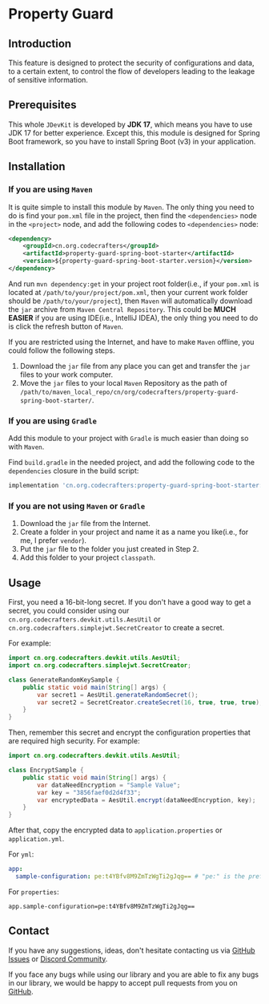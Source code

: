 # Property Guard

## Introduction

This feature is designed to protect the security of configurations and data, to a certain extent, to control the flow of developers leading to the leakage of sensitive information.

## Prerequisites

This whole `JDevKit` is developed by **JDK 17**, which means you have to use JDK 17 for better experience. Except this, this module is designed for Spring Boot framework, so you have to install Spring Boot (v3) in your application.

## Installation

### If you are using `Maven`

It is quite simple to install this module by `Maven`. The only thing you need to do is find your `pom.xml` file in the project, then find the `<dependencies>` node in the `<project>` node, and add the following codes to `<dependencies>` node:

```xml
<dependency>
	<groupId>cn.org.codecrafters</groupId>
    <artifactId>property-guard-spring-boot-starter</artifactId>
    <version>${property-guard-spring-boot-starter.version}</version>
</dependency>
```

And run `mvn dependency:get` in your project root folder(i.e., if your `pom.xml` is located at `/path/to/your/project/pom.xml`, then your current work folder should be `/path/to/your/project`), then `Maven` will automatically download the `jar` archive from `Maven Central Repository`. This could be **MUCH EASIER** if you are using IDE(i.e., IntelliJ IDEA), the only thing you need to do is click the refresh button of `Maven`.

If you are restricted using the Internet, and have to make `Maven` offline, you could follow the following steps.

1. Download the `jar` file from any place you can get and transfer the `jar` files to your work computer.
2. Move the `jar` files to your local `Maven` Repository as the path of `/path/to/maven_local_repo/cn/org/codecrafters/property-guard-spring-boot-starter/`.

### If you are using `Gradle`

Add this module to your project with `Gradle` is much easier than doing so with `Maven`.

Find `build.gradle` in the needed project, and add the following code to the `dependencies` closure in the build script:

```groovy
implementation 'cn.org.codecrafters:property-guard-spring-boot-starter:${property-guard-spring-boot-starter.version}'
```

### If you are not using `Maven` or `Gradle`

1. Download the `jar` file from the Internet.
2. Create a folder in your project and name it as a name you like(i.e., for me, I prefer `vendor`).
3. Put the `jar` file to the folder you just created in Step 2.
4. Add this folder to your project `classpath`.

## Usage

First, you need a 16-bit-long secret. If you don't have a good way to get a secret, you could consider using our `cn.org.codecrafters.devkit.utils.AesUtil` or `cn.org.codecrafters.simplejwt.SecretCreator` to create a secret.

For example:
```java
import cn.org.codecrafters.devkit.utils.AesUtil;
import cn.org.codecrafters.simplejwt.SecretCreator;

class GenerateRandomKeySample {
    public static void main(String[] args) {
        var secret1 = AesUtil.generateRandomSecret();
        var secret2 = SecretCreator.createSecret(16, true, true, true);
    }
}
```

Then, remember this secret and encrypt the configuration properties that are required high security. For example:

```java
import cn.org.codecrafters.devkit.utils.AesUtil;

class EncryptSample {
    public static void main(String[] args) {
        var dataNeedEncryption = "Sample Value";
        var key = "3856faef0d2d4f33";
        var encryptedData = AesUtil.encrypt(dataNeedEncryption, key);
    }
}
```

After that, copy the encrypted data to `application.properties` or `application.yml`.

For `yml`:
```yaml
app:
  sample-configuration: pe:t4YBfv8M9ZmTzWgTi2gJqg== # "pe:" is the prefix that declare that this property is encrypted. 
```

For `properties`:
```properties
app.sample-configuration=pe:t4YBfv8M9ZmTzWgTi2gJqg==
```

## Contact

If you have any suggestions, ideas, don't hesitate contacting us via [GitHub Issues](https://github.com/CodeCraftersCN/jdevkit/issues/new) or [Discord Community](https://discord.gg/NQK9tjcBB8).

If you face any bugs while using our library and you are able to fix any bugs in our library, we would be happy to accept pull requests from you on [GitHub](https://github.com/CodeCraftersCN/jdevkit/compare).